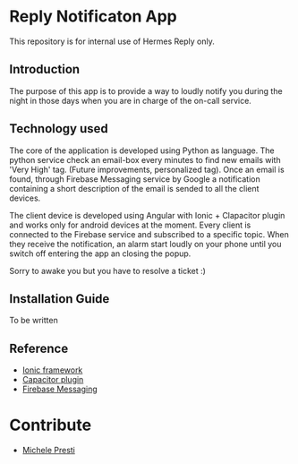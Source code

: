 # Reply Notificaton App
This repository is for internal use of Hermes Reply only.

## Introduction
The purpose of this app is to provide a way to loudly notify you during the night in those days when you are in charge of the on-call service.

## Technology used
The core of the application is developed using Python as language.
The python service check an email-box every minutes to find new emails with 'Very High' tag. (Future improvements, personalized tag).
Once an email is found, through Firebase Messaging service by Google a notification containing a short description of the email is sended to
all the client devices.

The client device is developed using Angular with Ionic + Clapacitor plugin and works only for android devices at the moment.
Every client is connected to the Firebase service and subscribed to a specific topic.
When they receive the notification, an alarm start loudly on your phone until you switch off entering the app an closing the popup.

Sorry to awake you but you have to resolve a ticket :)

 ## Installation Guide
 To be written
 
 ## Reference
 - [Ionic framework](https://ionicframework.com/)
 - [Capacitor plugin](https://capacitorjs.com/)
 - [Firebase Messaging](https://firebase.google.com/)

# Contribute
- [Michele Presti](https://github.com/MichelePresti)
